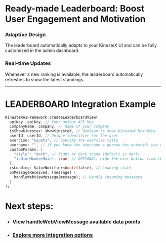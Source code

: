 # Ready-made Leaderboard: Boost User Engagement and Motivation

### Adaptive Design
The leaderboard automatically adapts to your KinesteX UI and can be fully customized in the admin dashboard.

### Real-time Updates
Whenever a new ranking is available, the leaderboard automatically refreshes to show the latest standings.

---

# **LEADERBOARD Integration Example**

```dart
KinesteXAIFramework.createLeaderboardView(
  apiKey: apiKey, // Your unique API key
  companyName: company, // Name of your company
  isShowKinestex: showKinesteX, // Boolean to show KinesteX branding
  userId: userId, // Unique identifier for the user
  exercise: "Squats", // Specify the exercise title
  username: "", // if you know the username a person has entered: you can highlight the user by specifying their username
  customParams: {
    "style": "dark", // light or dark theme (default is dark)
    "isHideHeaderMain": true, // OPTIONAL: hide the exit button from the leaderboard
  },
  isLoading: ValueNotifier<bool>(false), // Loading state
  onMessageReceived: (message) {
    handleWebViewMessage(message); // Handle incoming messages
  }
);
```

# Next steps: 
- ### [View handleWebViewMessage available data points](../../data.md)
- ### [Explore more integration options](../overview.md)
